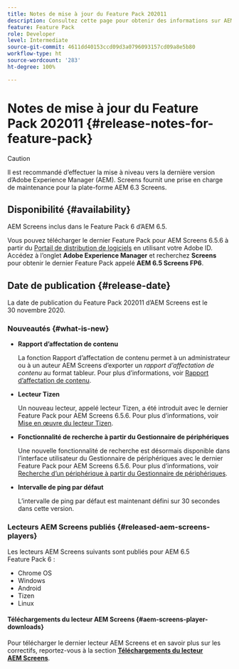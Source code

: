 ```yaml
---
title: Notes de mise à jour du Feature Pack 202011
description: Consultez cette page pour obtenir des informations sur AEM Screens Feature Pack 202011, publié le 30 novembre 2020.
feature: Feature Pack
role: Developer
level: Intermediate
source-git-commit: 4611dd40153ccd09d3a0796093157cd09a8e5b80
workflow-type: ht
source-wordcount: '283'
ht-degree: 100%

---
```



# Notes de mise à jour du Feature Pack 202011 {#release-notes-for-feature-pack}

>[!CAUTION]
>Il est recommandé d’effectuer la mise à niveau vers la dernière version d’Adobe Experience Manager (AEM). Screens fournit une prise en charge de maintenance pour la plate-forme AEM 6.3 Screens.

## Disponibilité {#availability}

AEM Screens inclus dans le Feature Pack 6 d’AEM 6.5.

Vous pouvez télécharger le dernier Feature Pack pour AEM Screens 6.5.6 à partir du [Portail de distribution de logiciels](https://experience.adobe.com/#/downloads/content/software-distribution/en/aem.html) en utilisant votre Adobe ID. Accédez à l’onglet **Adobe Experience Manager** et recherchez **Screens** pour obtenir le dernier Feature Pack appelé **AEM 6.5 Screens FP6**.

## Date de publication {#release-date}

La date de publication du Feature Pack 202011 d’AEM Screens est le 30 novembre 2020.

### Nouveautés {#what-is-new}

* **Rapport d’affectation de contenu**

   La fonction Rapport d’affectation de contenu permet à un administrateur ou à un auteur AEM Screens d’exporter un *rapport d’affectation de contenu* au format tableur.
Pour plus d’informations, voir [Rapport d’affectation de contenu](/help/user-guide/content-assignment-report.md).


* **Lecteur Tizen**

   Un nouveau lecteur, appelé lecteur Tizen, a été introduit avec le dernier Feature Pack pour AEM Screens 6.5.6.
Pour plus d’informations, voir [Mise en œuvre du lecteur Tizen](/help/user-guide/tizen-player.md).

* **Fonctionnalité de recherche à partir du Gestionnaire de périphériques**

   Une nouvelle fonctionnalité de recherche est désormais disponible dans l’interface utilisateur du Gestionnaire de périphériques avec le dernier Feature Pack pour AEM Screens 6.5.6.
Pour plus d’informations, voir [Recherche d’un périphérique à partir du Gestionnaire de périphériques](/help/user-guide/device-registration.md#search-device).

* **Intervalle de ping par défaut**

   L’intervalle de ping par défaut est maintenant défini sur 30 secondes dans cette version.

### Lecteurs AEM Screens publiés {#released-aem-screens-players}

Les lecteurs AEM Screens suivants sont publiés pour AEM 6.5 Feature Pack 6 :

* Chrome OS
* Windows
* Android
* Tizen
* Linux

#### Téléchargements du lecteur AEM Screens {#aem-screens-player-downloads}

Pour télécharger le dernier lecteur AEM Screens et en savoir plus sur les correctifs, reportez-vous à la section **[Téléchargements du lecteur AEM Screens](https://download.macromedia.com/screens/index.html)**.
